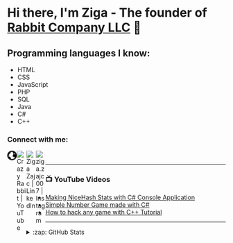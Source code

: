 # Hi there, I'm Ziga - The founder of [Rabbit Company LLC][website] 👋

## Programming languages I know:

- HTML
- CSS
- JavaScript
- PHP
- SQL
- Java
- C#
- C++

### Connect with me:

[<img align="left" alt="rabbit-company.com" width="22px" src="https://raw.githubusercontent.com/iconic/open-iconic/master/svg/globe.svg" />][website]
[<img align="left" alt="Crazy Rabbit | YouTube" width="22px" src="https://cdn.jsdelivr.net/npm/simple-icons@v3/icons/youtube.svg" />][youtube]
[<img align="left" alt="Ziga Zajc | LinkedIn" width="22px" src="https://cdn.jsdelivr.net/npm/simple-icons@v3/icons/linkedin.svg" />][linkedin]
[<img align="left" alt="ziga.zajc007 | Instagram" width="22px" src="https://cdn.jsdelivr.net/npm/simple-icons@v3/icons/instagram.svg" />][instagram]

<br />

---

### 📺 YouTube Videos

<!-- YOUTUBE:START -->
- [Making NiceHash Stats with C# Console Application](https://www.youtube.com/watch?v=UjtWdawkqnE)
- [Simple Number Game made with C#](https://www.youtube.com/watch?v=KYm71g5gjMU)
- [How to hack any game with C++ Tutorial](https://www.youtube.com/watch?v=7OQac7cUHsU)
<!-- YOUTUBE:END -->

---

<details>
  <summary>:zap: GitHub Stats</summary>

  <img align="left" alt="zigazajc007's GitHub Stats" src="https://github-readme-stats.codestackr.vercel.app/api?username=zigazajc007&show_icons=true&hide_border=true" />

</details>

[website]: https://rabbit-company.com
[youtube]: https://www.youtube.com/channel/UC2vr_LGj5bccNsYXBzDJDyg
[instagram]: https://instagram.com/ziga.zajc007
[linkedin]: https://linkedin.com/in/žiga-zajc-5812801b7
